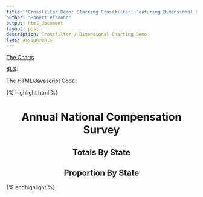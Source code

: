 ```yaml
---
title: "Crossfilter Demo: Starring Crossfilter, Featuring Dimensional Charting, with Cameo Appearances by GeoJson and rawgit"
author: "Robert Piccone"
output: html_document
layout: post
description: Crossfilter / Dimensional Charting Demo 
tags: assignments
---
```


 <a href="../../../../assets/rap2186/blscrossfiltermap.html">The Charts</a>
 
 
 <a href="http://www.bls.gov">BLS</a>:
 
The HTML/Javascript Code:

{% highlight html %}
<meta http-equiv="content-type" content="text/html; charset=UTF8"> 

<script type="text/javascript" src="https://cdn.rawgit.com/square/crossfilter/master/crossfilter.js"></script>
<script type="text/javascript" src="https://cdn.rawgit.com/mbostock/d3/master/d3.js"></script>
<script type="text/javascript" src="https://cdn.rawgit.com/dc-js/dc.js/master/dc.js"></script>

<link rel="stylesheet" type="text/css" href="https://cdn.rawgit.com/dc-js/dc.js/master/dc.css" media="screen" /> 


<div align=center id="chart-bar-ymvals"> <h1>Annual National Compensation Survey</h1> </div>

<div align=center id="us-chart"><h2>Totals By State</h2> </div>

<div float=left align=center id="chart-ring-state"><h2>Proportion By State</h2></div>
<script>
/*

National Compensation Survey
<div id="dc-table-graph"></div>
http://www.bls.gov/help/hlpforma.htm#EC
	Series ID   NCU5306633300003
	Positions       Value           Field Name
	1-2             NC              Prefix
	3               U               Seasonal Adjustment Code 
	4-5             53              State Code
	6-9             0663            Area Code
	10-14           33000           Occupation Code
	15-16           03              Level Code
*/

//http://eric.clst.org/wupl/Stuff/gz_2010_us_040_00_500k.json
d3.json("./gz_2010_us_040_00_500k.json", function(error, statesJson){
d3.tsv("./nc.state", function(stateData) {
d3.tsv("./nc.data.1.AllData", function(data) {
function print_filter(filter){
	var f=eval(filter);
	if (typeof(f.length) != "undefined") {}else{}
	if (typeof(f.top) != "undefined") {f=f.top(Infinity);}else{}
	if (typeof(f.dimension) != "undefined") {f=f.dimension(function(d) { return "";}).top(Infinity);}else{}
	console.log(filter+"("+f.length+") = "+JSON.stringify(f).replace("[","[\n\t").replace(/}\,/g,"},\n\t").replace("]","\n]"));
} 

  // Run the data through crossfilter 
	var states = crossfilter(stateData);
	var stCodeDim = states.dimension(function(d) {return d.state_code;});
	//print_filter("stateData");  
	var facts = crossfilter(data);
	var parseDate = d3.time.format("%Y").parse;

	data.forEach(function(d) {
		//d.prefix= d.series_id.substr(0,2);
		//d.yearmo = parseDate(d.year + "-" + d.period.substr(1,2));
		d.seasonal_ac= d.series_id.substr(2,1);
		d.state_cd= +d.series_id.substr(3,2);
		stCodeDim.filter(d.series_id.substr(3,2));
		d.stateName=stCodeDim.top(1)[0].state_name;
		stCodeDim.filterAll();
		d.area_cd= d.series_id.substr(5,4);		
		d.occupational_cd= d.series_id.substr(9,5);		
		d.level_cd= d.series_id.substr(14,2);		
		d.year= parseDate(d.year);
		//d.period= +d.period.substr(1,2);
		d.value= +d.value.trim().substr(1);
	});
//print_filter("data"); 

 // Create the dc.js chart objects & link to div
  //var dataTable = dc.dataTable("#dc-table-graph");

	var stateDim  = facts.dimension(function(d) {return d.state_cd;});
	stateDim.filter(0); 
	facts.remove();
	stateDim.filterAll();
	stateDim.filter([56,80]);
	facts.remove();
	stateDim.filterAll();
	
	var sacDim = facts.dimension(function(d) {return d.seasonal_ac;});
	sacDim.filter("S");
	facts.remove();
	sacDim.filterAll();

	var stNameDim  = facts.dimension(function(d) {return d.stateName;});
	var stName_total = stNameDim.group().reduceSum(function(d) {return d.value;});
	var state_total = stateDim.group().reduceSum(function(d) {return d.value;});
	var stNameDim2  = facts.dimension(function(d) {return d.stateName;});
	var stName_total2 = stNameDim2.group().reduceSum(function(d) {return d.value;});
			  
 // Create  dimension
  	var dateDim = facts.dimension(function (d) {return d.year;});
	var ymtotal = dateDim.group().reduceSum(function(d) {return d.value;}); 
	var minDate = dateDim.bottom(1)[0].year;
	var maxDate = dateDim.top(1)[0].year;

	
 // Setup the charts
var ymValsChart  = dc.barChart("#chart-bar-ymvals"); 

ymValsChart
	.width(800).height(300)
	.dimension(dateDim)
	.group(ymtotal)
	.x(d3.time.scale().domain([minDate,maxDate])) 
	.elasticX(true)
	.elasticY(true)
	.centerBar(true)
	.margins({top: 10, right: 50, bottom: 30, left: 40})
	.renderTitle(false)
	.yAxisLabel("", 100)
	.xUnits(function(){return 10;});
	
	//.yAxisLabel("Total")  
	;
	
var stateRingChart   = dc.pieChart("#chart-ring-state");
stateRingChart
    .width(250).height(250)
    .dimension(stNameDim2)
    .group(stName_total2)
    .innerRadius(30); 

var mapChart = dc.geoChoroplethChart("#us-chart");
mapChart
	.width(1000).height(500)
    .dimension(stNameDim)
	.group(stName_total)
	.colors(d3.scale.linear().domain([0,330000]).range(["pink","red"]))
	.overlayGeoJson(statesJson.features, "state", function(d) {
    return d.properties.NAME;});


	
dc.renderAll(); 
});
});
});
</script>
{% endhighlight %}

